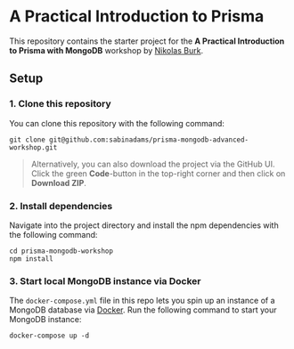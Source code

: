 # A Practical Introduction to Prisma

This repository contains the starter project for the **A Practical Introduction to Prisma with MongoDB** workshop by [Nikolas Burk](https://twitter.com/nikolasburk).

## Setup

### 1. Clone this repository

You can clone this repository with the following command:

```
git clone git@github.com:sabinadams/prisma-mongodb-advanced-workshop.git
```

> Alternatively, you can also download the project via the GitHub UI. Click the green **Code**-button in the top-right corner and then click on **Download ZIP**.

### 2. Install dependencies

Navigate into the project directory and install the npm dependencies with the following command:

```
cd prisma-mongodb-workshop
npm install
```

### 3. Start local MongoDB instance via Docker

The `docker-compose.yml` file in this repo lets you spin up an instance of a MongoDB database via [Docker](https://www.docker.com/). Run the following command to start your MongoDB instance:

```
docker-compose up -d
```
